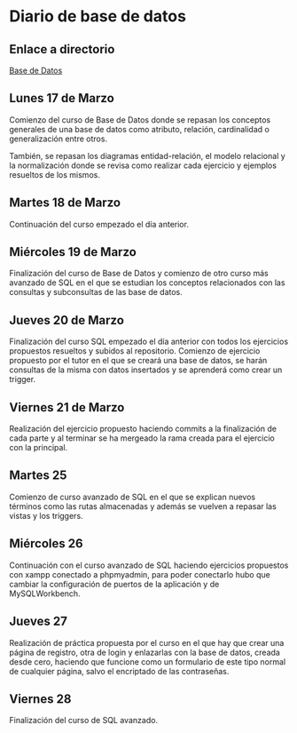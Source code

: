 # Diario de base de datos

## Enlace a directorio 

[Base de Datos](https://github.com/Manumdt/FPDUAL_MMdT/tree/main/BBDD)

## Lunes 17 de Marzo

Comienzo del curso de Base de Datos donde se repasan los conceptos generales de una base de datos como atributo, relación, cardinalidad o generalización entre otros.

También, se repasan los diagramas entidad-relación, el modelo relacional y la normalización donde se revisa como realizar cada ejercicio y ejemplos resueltos de los mismos.

## Martes 18 de Marzo

Continuación del curso empezado el día anterior.

## Miércoles 19 de Marzo

Finalización del curso de Base de Datos y comienzo de otro curso más avanzado de SQL en el que se estudian los conceptos relacionados con las consultas y subconsultas de las base de datos.

## Jueves 20 de Marzo

Finalización del curso SQL empezado el día anterior con todos los ejercicios propuestos resueltos y subidos al repositorio.
Comienzo de ejercicio propuesto por el tutor en el que se creará una base de datos, se harán consultas de la misma con datos insertados y se aprenderá como crear un trigger.

## Viernes 21 de Marzo

Realización del ejercicio propuesto haciendo commits a la finalización de cada parte y al terminar se ha mergeado la rama creada para el ejercicio con la principal.

## Martes  25

Comienzo de curso avanzado de SQL en el que se explican nuevos términos como las rutas almacenadas y además se vuelven a repasar las vistas y los triggers.

## Miércoles  26

Continuación con el curso avanzado de SQL haciendo ejercicios propuestos con xampp conectado a phpmyadmin, para poder conectarlo hubo que cambiar la configuración de puertos de la aplicación y de MySQLWorkbench.

## Jueves 27

Realización de práctica propuesta por el curso en el que hay que crear una página de registro, otra de login y enlazarlas con la base de datos, creada desde cero, haciendo que funcione como un formulario de este tipo normal de cualquier página, salvo el encriptado de las contraseñas.

## Viernes 28

Finalización del curso de SQL avanzado.